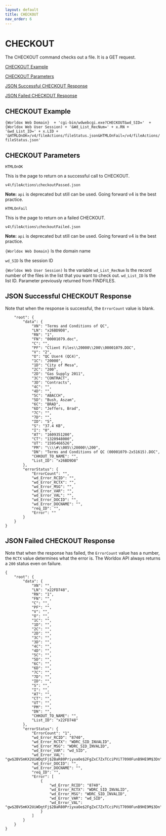 ```yaml
---
layout: default
title: CHECKOUT
nav_order: 6
---
```


# CHECKOUT

The CHECKOUT command checks out a file. It is a GET request.

[CHECKOUT Example](#checkout-example)

[CHECKOUT Parameters](#checkout-parameters)

[JSON Successful CHECKOUT Response](#json-successful-checkout-response)

[JSON Failed CHECKOUT Response](#json-failed-checkout-response)

## CHECKOUT Example
`{Worldox Web Domain}  + 'cgi-bin/wdwebcgi.exe?CHECKOUT&wd_SID='  + {Worldox Web User Session) + '&Wd_List_RecNum=' + x.RN + '&wd_List_ID=' + x.LID + '&HTMLOnOK=/v4/fileActions/fileStatus.json&HTMLOnFail=/v4/fileActions/fileStatus.json'`

## CHECKOUT Parameters

`HTMLOnOK`

This is the page to return on a successful call to CHECKOUT.

`v4\fileActions\checkoutPassed.json`

**Note:** `api` is deprecated but still can be used. Going forward v4 is the best practice.

`HTMLOnFail`

This is the page to return on a failed CHECKOUT.

`v4\fileActions\checkoutFailed.json`

**Note:** `api` is deprecated but still can be used. Going forward v4 is the best practice.

`{Worldox Web Domain}`
	Is the domain name

`wd_SID`
	Is the session ID

`{Worldox Web User Session)`
	Is the variable
`wd_List_RecNum`
Is the record number of the files in the list that you want to check out.
`wd_List_ID`
Is the list ID. Parameter previously returned from FINDFILES. 
 
## JSON Successful CHECKOUT Response

Note that when the response is successful, the `ErrorCount` value is blank. 

```{
    "root": {
        "data": {
            "XN": "Terms and Conditions of QC",
            "LN": "x26BD9D8",
            "RN": "1",
            "FN": "00001079.doc",
            "C": "",
            "PF": "Client Files\\20000\\200\\00001079.DOC",
            "V": "2",
            "O": "QC User4 (QC4)",
            "1C": "20000",
            "1D": "City of Mesa",
            "2C": "200",
            "2D": "Gas Supply 2011",
            "3C": "CONTRACT",
            "3D": "Contracts",
            "4C": "",
            "4D": "",
            "5C": "ABACCH",
            "5D": "Bush, Aszam",
            "6C": "BRAD",
            "6D": "Jeffers, Brad",
            "7C": "",
            "7D": "",
            "ID": "5",
            "S": "37.4 KB",
            "I": "0",
            "AT": "1609351200",
            "CT": "1320948000",
            "UT": "1595466526",
            "PM": "\\\\#\\005\\20000\\200",
            "DN": "Terms and Conditions of QC (00001079-2x51615).DOC",
            "CHKOUT_TO_NAME": "",
            "List_ID": "x26BD9D8"
        },
        "errorStatus": {
            "ErrorCount": "",
            "wd_Error_RCID": "",
            "wd_Error_RCTX": "",
            "wd_Error_MSG": "",
            "wd_Error_VAR": "",
            "wd_Error_VAL": "",
            "wd_Error_DOCID": "",
            "wd_Error_DOCNAME": "",
            "req_ID": "",
            "Error": ""
        }
    }
}
```

## JSON Failed CHECKOUT Response

Note that when the response has failed, the `ErrorCount` value has a number, the `RCTX` value determines what the error is. The Worldox API always returns a `200` status even on failure.  

```
{
    "root": {
        "data": {
            "XN": "",
            "LN": "x22FD748",
            "RN": "1",
            "FN": "",
            "C": "",
            "PF": "",
            "V": "",
            "O": "",
            "1C": "",
            "1D": "",
            "2C": "",
            "2D": "",
            "3C": "",
            "3D": "",
            "4C": "",
            "4D": "",
            "5C": "",
            "5D": "",
            "6C": "",
            "6D": "",
            "7C": "",
            "7D": "",
            "ID": "",
            "S": "",
            "I": "",
            "AT": "",
            "CT": "",
            "UT": "",
            "PM": "",
            "DN": "",
            "CHKOUT_TO_NAME": "",
            "List_ID": "x22FD748"
        },
        "errorStatus": {
            "ErrorCount": "1",
            "wd_Error_RCID": "8740",
            "wd_Error_RCTX": "WDRC_SID_INVALID",
            "wd_Error_MSG": "WDRC_SID_INVALID",
            "wd_Error_VAR": "wd_SID",
            "wd_Error_VAL": "gw$2BVSmKX2UiWDqtFj$2BaR80PriyxaOe$2FgZxC7ZxTCciPViT7090FunB9HE9M$3Dn",
            "wd_Error_DOCID": "",
            "wd_Error_DOCNAME": "",
            "req_ID": "",
            "Error": [
                {
                    "wd_Error_RCID": "8740",
                    "wd_Error_RCTX": "WDRC_SID_INVALID",
                    "wd_Error_MSG": "WDRC_SID_INVALID",
                    "wd_Error_VAR": "wd_SID",
                    "wd_Error_VAL": "gw$2BVSmKX2UiWDqtFj$2BaR80PriyxaOe$2FgZxC7ZxTCciPViT7090FunB9HE9M$3Dn"
                }
            ]
        }
    }
}
```
